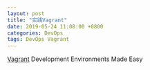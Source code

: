 ```yaml
---
layout: post
title: "实践Vagrant"
date: 2019-05-24 11:08:00 +0800
categories: DevOps
tags: DevOps Vagrant
---
```


[Vagrant](https://www.vagrantup.com/) Development Environments Made Easy